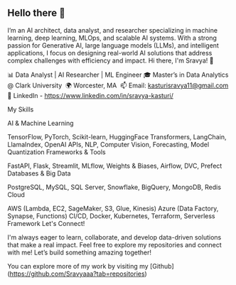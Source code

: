 ## Hello there 👋

I’m an AI architect, data analyst, and researcher specializing in machine learning, deep learning, MLOps, and scalable AI systems. With a strong passion for Generative AI, large language models (LLMs), and intelligent applications, I focus on designing real-world AI solutions that address complex challenges with efficiency and impact.
Hi there, I'm Sravya! 👋

📊 Data Analyst | AI Researcher | ML Engineer
🎓 Master’s in Data Analytics @ Clark University 
🌍 Worcester, MA 
📫 Email: kasturisravya11@gmail.com 
🔗 LinkedIn - https://www.linkedin.com/in/sravya-kasturi/ 

My Skills

AI & Machine Learning

TensorFlow, PyTorch, Scikit-learn, HuggingFace Transformers, LangChain, LlamaIndex, OpenAI APIs, NLP, Computer Vision, Forecasting, Model Quantization
Frameworks & Tools

FastAPI, Flask, Streamlit, MLflow, Weights & Biases, Airflow, DVC, Prefect
Databases & Big Data

PostgreSQL, MySQL, SQL Server, Snowflake, BigQuery, MongoDB, Redis
Cloud

AWS (Lambda, EC2, SageMaker, S3, Glue, Kinesis) Azure (Data Factory, Synapse, Functions) CI/CD, Docker, Kubernetes, Terraform, Serverless Framework
Let's Connect!


I'm always eager to learn, collaborate, and develop data-driven solutions that make a real impact. Feel free to explore my repositories and connect with me! Let’s build something amazing together!

You can explore more of my work by visiting my [Github] (https://github.com/Sravyaaa?tab=repositories)
